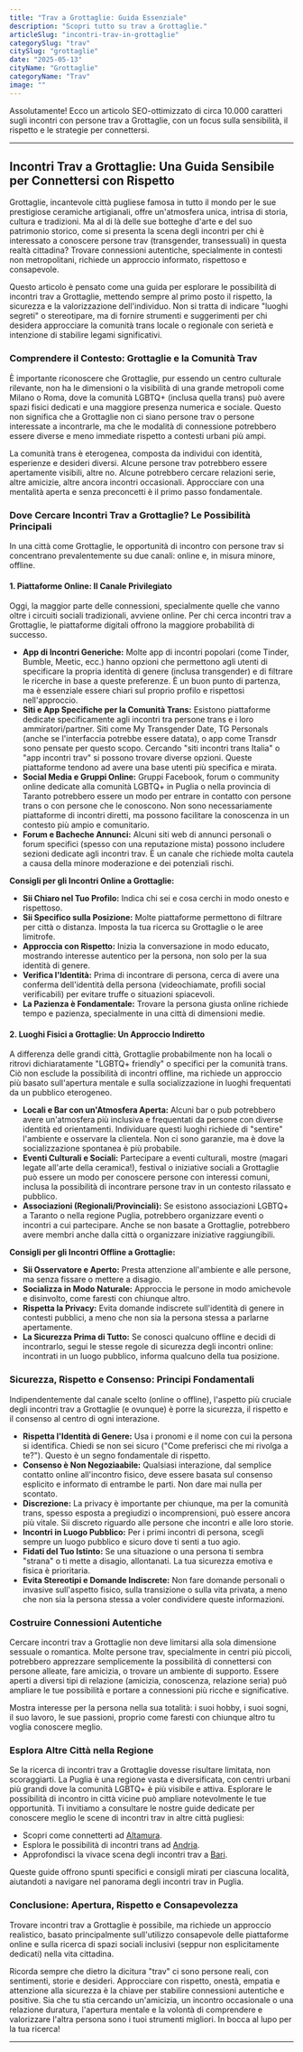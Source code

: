 ```yaml
---
title: "Trav a Grottaglie: Guida Essenziale"
description: "Scopri tutto su trav a Grottaglie."
articleSlug: "incontri-trav-in-grottaglie" 
categorySlug: "trav"
citySlug: "grottaglie"
date: "2025-05-13"
cityName: "Grottaglie"
categoryName: "Trav"
image: ""
---
```


Assolutamente! Ecco un articolo SEO-ottimizzato di circa 10.000 caratteri sugli incontri con persone trav a Grottaglie, con un focus sulla sensibilità, il rispetto e le strategie per connettersi.

---

## Incontri Trav a Grottaglie: Una Guida Sensibile per Connettersi con Rispetto

Grottaglie, incantevole città pugliese famosa in tutto il mondo per le sue prestigiose ceramiche artigianali, offre un'atmosfera unica, intrisa di storia, cultura e tradizioni. Ma al di là delle sue botteghe d'arte e del suo patrimonio storico, come si presenta la scena degli incontri per chi è interessato a conoscere persone trav (transgender, transessuali) in questa realtà cittadina? Trovare connessioni autentiche, specialmente in contesti non metropolitani, richiede un approccio informato, rispettoso e consapevole.

Questo articolo è pensato come una guida per esplorare le possibilità di incontri trav a Grottaglie, mettendo sempre al primo posto il rispetto, la sicurezza e la valorizzazione dell'individuo. Non si tratta di indicare "luoghi segreti" o stereotipare, ma di fornire strumenti e suggerimenti per chi desidera approcciare la comunità trans locale o regionale con serietà e intenzione di stabilire legami significativi.

### Comprendere il Contesto: Grottaglie e la Comunità Trav

È importante riconoscere che Grottaglie, pur essendo un centro culturale rilevante, non ha le dimensioni o la visibilità di una grande metropoli come Milano o Roma, dove la comunità LGBTQ+ (inclusa quella trans) può avere spazi fisici dedicati e una maggiore presenza numerica e sociale. Questo non significa che a Grottaglie non ci siano persone trav o persone interessate a incontrarle, ma che le modalità di connessione potrebbero essere diverse e meno immediate rispetto a contesti urbani più ampi.

La comunità trans è eterogenea, composta da individui con identità, esperienze e desideri diversi. Alcune persone trav potrebbero essere apertamente visibili, altre no. Alcune potrebbero cercare relazioni serie, altre amicizie, altre ancora incontri occasionali. Approcciare con una mentalità aperta e senza preconcetti è il primo passo fondamentale.

### Dove Cercare Incontri Trav a Grottaglie? Le Possibilità Principali

In una città come Grottaglie, le opportunità di incontro con persone trav si concentrano prevalentemente su due canali: online e, in misura minore, offline.

#### 1. Piattaforme Online: Il Canale Privilegiato

Oggi, la maggior parte delle connessioni, specialmente quelle che vanno oltre i circuiti sociali tradizionali, avviene online. Per chi cerca incontri trav a Grottaglie, le piattaforme digitali offrono la maggiore probabilità di successo.

*   **App di Incontri Generiche:** Molte app di incontri popolari (come Tinder, Bumble, Meetic, ecc.) hanno opzioni che permettono agli utenti di specificare la propria identità di genere (inclusa transgender) e di filtrare le ricerche in base a queste preferenze. È un buon punto di partenza, ma è essenziale essere chiari sul proprio profilo e rispettosi nell'approccio.
*   **Siti e App Specifiche per la Comunità Trans:** Esistono piattaforme dedicate specificamente agli incontri tra persone trans e i loro ammiratori/partner. Siti come My Transgender Date, TG Personals (anche se l'interfaccia potrebbe essere datata), o app come Transdr sono pensate per questo scopo. Cercando "siti incontri trans Italia" o "app incontri trav" si possono trovare diverse opzioni. Queste piattaforme tendono ad avere una base utenti più specifica e mirata.
*   **Social Media e Gruppi Online:** Gruppi Facebook, forum o community online dedicate alla comunità LGBTQ+ in Puglia o nella provincia di Taranto potrebbero essere un modo per entrare in contatto con persone trans o con persone che le conoscono. Non sono necessariamente piattaforme di incontri diretti, ma possono facilitare la conoscenza in un contesto più ampio e comunitario.
*   **Forum e Bacheche Annunci:** Alcuni siti web di annunci personali o forum specifici (spesso con una reputazione mista) possono includere sezioni dedicate agli incontri trav. È un canale che richiede molta cautela a causa della minore moderazione e dei potenziali rischi.

**Consigli per gli Incontri Online a Grottaglie:**

*   **Sii Chiaro nel Tuo Profilo:** Indica chi sei e cosa cerchi in modo onesto e rispettoso.
*   **Sii Specifico sulla Posizione:** Molte piattaforme permettono di filtrare per città o distanza. Imposta la tua ricerca su Grottaglie o le aree limitrofe.
*   **Approccia con Rispetto:** Inizia la conversazione in modo educato, mostrando interesse autentico per la persona, non solo per la sua identità di genere.
*   **Verifica l'Identità:** Prima di incontrare di persona, cerca di avere una conferma dell'identità della persona (videochiamate, profili social verificabili) per evitare truffe o situazioni spiacevoli.
*   **La Pazienza è Fondamentale:** Trovare la persona giusta online richiede tempo e pazienza, specialmente in una città di dimensioni medie.

#### 2. Luoghi Fisici a Grottaglie: Un Approccio Indiretto

A differenza delle grandi città, Grottaglie probabilmente non ha locali o ritrovi dichiaratamente "LGBTQ+ friendly" o specifici per la comunità trans. Ciò non esclude la possibilità di incontri offline, ma richiede un approccio più basato sull'apertura mentale e sulla socializzazione in luoghi frequentati da un pubblico eterogeneo.

*   **Locali e Bar con un'Atmosfera Aperta:** Alcuni bar o pub potrebbero avere un'atmosfera più inclusiva e frequentati da persone con diverse identità ed orientamenti. Individuare questi luoghi richiede di "sentire" l'ambiente e osservare la clientela. Non ci sono garanzie, ma è dove la socializzazione spontanea è più probabile.
*   **Eventi Culturali e Sociali:** Partecipare a eventi culturali, mostre (magari legate all'arte della ceramica!), festival o iniziative sociali a Grottaglie può essere un modo per conoscere persone con interessi comuni, inclusa la possibilità di incontrare persone trav in un contesto rilassato e pubblico.
*   **Associazioni (Regionali/Provinciali):** Se esistono associazioni LGBTQ+ a Taranto o nella regione Puglia, potrebbero organizzare eventi o incontri a cui partecipare. Anche se non basate a Grottaglie, potrebbero avere membri anche dalla città o organizzare iniziative raggiungibili.

**Consigli per gli Incontri Offline a Grottaglie:**

*   **Sii Osservatore e Aperto:** Presta attenzione all'ambiente e alle persone, ma senza fissare o mettere a disagio.
*   **Socializza in Modo Naturale:** Approccia le persone in modo amichevole e disinvolto, come faresti con chiunque altro.
*   **Rispetta la Privacy:** Evita domande indiscrete sull'identità di genere in contesti pubblici, a meno che non sia la persona stessa a parlarne apertamente.
*   **La Sicurezza Prima di Tutto:** Se conosci qualcuno offline e decidi di incontrarlo, segui le stesse regole di sicurezza degli incontri online: incontrati in un luogo pubblico, informa qualcuno della tua posizione.

### Sicurezza, Rispetto e Consenso: Principi Fondamentali

Indipendentemente dal canale scelto (online o offline), l'aspetto più cruciale degli incontri trav a Grottaglie (e ovunque) è porre la sicurezza, il rispetto e il consenso al centro di ogni interazione.

*   **Rispetta l'Identità di Genere:** Usa i pronomi e il nome con cui la persona si identifica. Chiedi se non sei sicuro ("Come preferisci che mi rivolga a te?"). Questo è un segno fondamentale di rispetto.
*   **Consenso è Non Negoziaabile:** Qualsiasi interazione, dal semplice contatto online all'incontro fisico, deve essere basata sul consenso esplicito e informato di entrambe le parti. Non dare mai nulla per scontato.
*   **Discrezione:** La privacy è importante per chiunque, ma per la comunità trans, spesso esposta a pregiudizi o incomprensioni, può essere ancora più vitale. Sii discreto riguardo alle persone che incontri e alle loro storie.
*   **Incontri in Luogo Pubblico:** Per i primi incontri di persona, scegli sempre un luogo pubblico e sicuro dove ti senti a tuo agio.
*   **Fidati del Tuo Istinto:** Se una situazione o una persona ti sembra "strana" o ti mette a disagio, allontanati. La tua sicurezza emotiva e fisica è prioritaria.
*   **Evita Stereotipi e Domande Indiscrete:** Non fare domande personali o invasive sull'aspetto fisico, sulla transizione o sulla vita privata, a meno che non sia la persona stessa a voler condividere queste informazioni.

### Costruire Connessioni Autentiche

Cercare incontri trav a Grottaglie non deve limitarsi alla sola dimensione sessuale o romantica. Molte persone trav, specialmente in centri più piccoli, potrebbero apprezzare semplicemente la possibilità di connettersi con persone alleate, fare amicizia, o trovare un ambiente di supporto. Essere aperti a diversi tipi di relazione (amicizia, conoscenza, relazione seria) può ampliare le tue possibilità e portare a connessioni più ricche e significative.

Mostra interesse per la persona nella sua totalità: i suoi hobby, i suoi sogni, il suo lavoro, le sue passioni, proprio come faresti con chiunque altro tu voglia conoscere meglio.

### Esplora Altre Città nella Regione

Se la ricerca di incontri trav a Grottaglie dovesse risultare limitata, non scoraggiarti. La Puglia è una regione vasta e diversificata, con centri urbani più grandi dove la comunità LGBTQ+ è più visibile e attiva. Esplorare le possibilità di incontro in città vicine può ampliare notevolmente le tue opportunità. Ti invitiamo a consultare le nostre guide dedicate per conoscere meglio le scene di incontri trav in altre città pugliesi:

*   Scopri come connetterti ad [Altamura](/altamura/trav/incontri-trav-in-altamura).
*   Esplora le possibilità di incontri trans ad [Andria](/andria/trav/incontri-trav-in-andria).
*   Approfondisci la vivace scena degli incontri trav a [Bari](/bari/trav/incontri-trav-in-bari).

Queste guide offrono spunti specifici e consigli mirati per ciascuna località, aiutandoti a navigare nel panorama degli incontri trav in Puglia.

### Conclusione: Apertura, Rispetto e Consapevolezza

Trovare incontri trav a Grottaglie è possibile, ma richiede un approccio realistico, basato principalmente sull'utilizzo consapevole delle piattaforme online e sulla ricerca di spazi sociali inclusivi (seppur non esplicitamente dedicati) nella vita cittadina.

Ricorda sempre che dietro la dicitura "trav" ci sono persone reali, con sentimenti, storie e desideri. Approcciare con rispetto, onestà, empatia e attenzione alla sicurezza è la chiave per stabilire connessioni autentiche e positive. Sia che tu stia cercando un'amicizia, un incontro occasionale o una relazione duratura, l'apertura mentale e la volontà di comprendere e valorizzare l'altra persona sono i tuoi strumenti migliori. In bocca al lupo per la tua ricerca!

---
